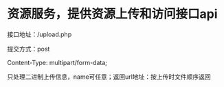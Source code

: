 # 资源服务，提供资源上传和访问接口api

接口地址：/upload.php

提交方式：post

Content-Type: multipart/form-data;

只处理二进制上传信息，name可任意；返回url地址：按上传时文件顺序返回